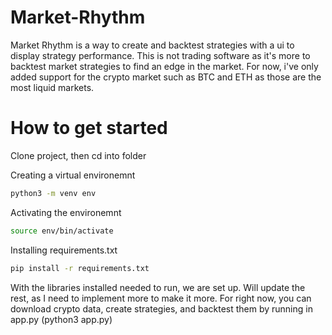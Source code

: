 # Market-Rhythm

Market Rhythm is a way to create and backtest strategies with a ui to display strategy performance. This is not trading software as it's more to backtest market strategies to find an edge in the market. For now, i've only added support for the crypto market such as BTC and ETH as those are the most liquid markets.

# How to get started
Clone project, then cd into folder

Creating a virtual environemnt
```bash
python3 -m venv env
```
Activating the environemnt
```bash
source env/bin/activate
```
 
Installing requirements.txt
```bash
pip install -r requirements.txt
```

With the libraries installed needed to run, we are set up. 
Will update the rest, as I need to implement more to make it more. For right now, you can download crypto data, create strategies, and backtest them by running in app.py (python3 app.py) 

